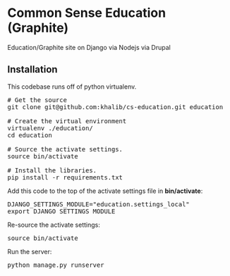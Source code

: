 Common Sense Education (Graphite)
=================================
Education/Graphite site on Django via Nodejs via Drupal

## Installation
This codebase runs off of python virtualenv.

<pre>
# Get the source
git clone git@github.com:khalib/cs-education.git education

# Create the virtual environment
virtualenv ./education/
cd education

# Source the activate settings.
source bin/activate

# Install the libraries.
pip install -r requirements.txt
</pre>

Add this code to the top of the activate settings file in **bin/activate**:
<pre>
DJANGO_SETTINGS_MODULE="education.settings_local"
export DJANGO_SETTINGS_MODULE
</pre>

Re-source the activate settings:
<pre>
source bin/activate
</pre>

Run the server:
<pre>
python manage.py runserver
</pre>
